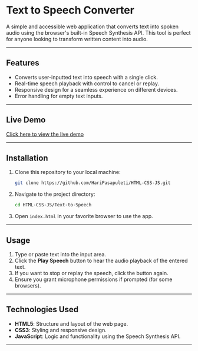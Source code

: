 # Text to Speech Converter

A simple and accessible web application that converts text into spoken audio using the browser's built-in Speech Synthesis API. This tool is perfect for anyone looking to transform written content into audio.

---
## Features

- Converts user-inputted text into speech with a single click.
- Real-time speech playback with control to cancel or replay.
- Responsive design for a seamless experience on different devices.
- Error handling for empty text inputs.

---
## Live Demo

[Click here to view the live demo](https://text-to-speech7.netlify.app/)

---
## Installation

1. Clone this repository to your local machine:

   ```bash
   git clone https://github.com/HariPasapuleti/HTML-CSS-JS.git
   ```
2. Navigate to the project directory:

   ```bash
   cd HTML-CSS-JS/Text-to-Speech
   ```
3. Open `index.html` in your favorite browser to use the app.

---
## Usage

1. Type or paste text into the input area.
2. Click the **Play Speech** button to hear the audio playback of the entered text.
3. If you want to stop or replay the speech, click the button again.
4. Ensure you grant microphone permissions if prompted (for some browsers).

---
## Technologies Used

- **HTML5**: Structure and layout of the web page.
- **CSS3**: Styling and responsive design.
- **JavaScript**: Logic and functionality using the Speech Synthesis API.

---
